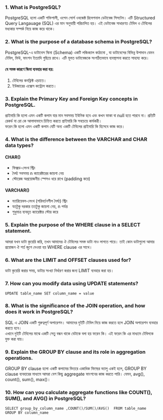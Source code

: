 ### 1. What is PostgreSQL?

PostgreSQL হলো একটি শক্তিশালী, ওপেন সোর্স ওবজেক্ট রিলেশনাল ডেটাবেজ সিসটেম। এটি Structured Query Langauage (SQL) এর মান অনুযায়ী পরিচালিত হয়। এই ডেটাবেজ সাধারণত টেবিল ও টেবিলের মধ্যকার সম্পর্ক নিয়ে কাজ করে থাকে।

### 2. What is the purpose of a database schema in PostgreSQL?

PostgreSQL-এ ডাটাবেস স্কিমা (Schema) একটি লজিক্যাল কাঠামো , যা ডাটাবেসের বিভিন্ন উপাদান যেমন টেবিল, ভিউ, ফাংশন ইত্যাদি গুছিয়ে রাখে। এটি মূলত ডাটাবেজকে সংগঠিতভাবে ব্যবস্থাপনা করতে সাহায্য করে।

#### যে সমস্ত কারণে স্কিমা ব্যবহার করা হয়:

1. টেবিলের কনফ্লিক্ট এড়াতে।
2. ইউজারের এক্সেস কন্ট্রোল করতে।

### 3. Explain the Primary Key and Foreign Key concepts in PostgreSQL.

প্রাইমারি কি হলো এমন একটি কলাম যার মান সবসময় ইউনিক হবে এবং কখন ফাকা বা null হতে পারবে না। প্রতিটি রেকর্ড বা রো কে আলাদাভাবে চিহ্নিত করতে প্রাইমারি কি সবচেয়ে কার্যকরী।  
ফরেন কি হলো এমন একটি কলাম যেটি অন্য একটি টেবিলের প্রাইমারি কি হিসেবে কাজ করে।

### 4. What is the difference between the VARCHAR and CHAR data types?

#### CHAR()

- ফিক্সড-লেংথ স্ট্রিং
- দৈর্ঘ্য সবসময় n ক্যারেক্টারের জায়গা নেয়
- স্টোরেজ অপ্রয়োজনীয় স্পেসও ধরে রাখে (padding করে)

#### VARCHAR()

- ভ্যারিয়েবল-লেংথ (পরিবর্তনশীল দৈর্ঘ্য) স্ট্রিং
- যতটুকু দরকার ততটুকু জায়গা নেয়, n পর্যন্ত
- শুধুমাত্র ব্যবহৃত ক্যারেক্টার স্টোর করে

### 5. Explain the purpose of the WHERE clause in a SELECT statement.

আমরা যখন ডাটা কুয়েরি করি, তখন আমাদের ঐ টেবিলের সমস্ত ডাটা নাও লাগতে পারে। তাই কোন ডাটাগুলো আমার প্রয়োজন ঐ শর্ত জুগে দেওয়া হয় WHERE clause এর সাথে।

### 6. What are the LIMIT and OFFSET clauses used for?

ডাটা কুয়েরি করার সময়, ডাটার সংখ্যা নির্ধারণ করার জন্য LIMIT ব্যবহার করা হয়।

### 7. How can you modify data using UPDATE statements?

`UPDATE table_name SET column_name = value`

### 8. What is the significance of the JOIN operation, and how does it work in PostgreSQL?

SQL এ JOIN একটি গুরুত্বপূর্ণ অপারেশন। আমাদের দুইটি টেবিল নিয়ে কাজ করতে হলে JOIN অপারেশন ব্যবহার করতে হবে।  
এখানে দুইটি টেবিলের মাঝে একটি সেতু বন্ধন থাকে যেটাকে বলা হয় ফরেন কি। এই ফরেন কি এর মাধ্যমে টেবিলকে যুক্ত করা যায়।

### 9. Explain the GROUP BY clause and its role in aggregation operations.

GROUP BY clause হলো একটি কলামের ভিতরে একাধিক ফিল্ডের ভ্যালু একই হলে, GROUP BY clause ব্যবহারের মাধ্যমে আমরা বেশ কিছু aggregate ফাংশনের কাজ করতে পারি। যেমন, avg(), count(), sum(), max()।

### 10. How can you calculate aggregate functions like COUNT(), SUM(), and AVG() in PostgreSQL?

`SELECT group_by_column_name ,COUNT()/SUM()/AVG()  FROM table_name GROUP BY column_name`
